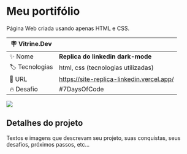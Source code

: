 # Meu portifólio

Página Web criada usando apenas HTML e CSS.

| :placard: Vitrine.Dev |     |
| -------------  | --- |
| :sparkles: Nome        | **Replica do linkedin dark-mode**
| :label: Tecnologias | html, css (tecnologias utilizadas)
| :rocket: URL         | https://site-replica-linkedin.vercel.app/
| :fire: Desafio     | #7DaysOfCode

<!-- Inserir imagem com a #vitrinedev ao final do link -->
![](https://i.postimg.cc/FRSdDPKR/Replica-Linkedin.png#vitrinedev)

## Detalhes do projeto

Textos e imagens que descrevam seu projeto, suas conquistas, seus desafios, próximos passos, etc...
